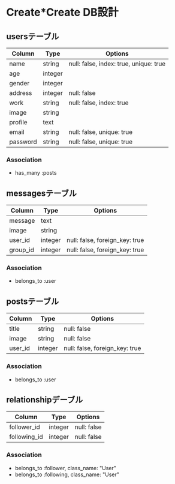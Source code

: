 # Create*Create DB設計

## usersテーブル
|Column|Type|Options|
|------|----|-------|
|name|string|null: false, index: true, unique: true|
|age|integer||
|gender|integer||
|address|integer|null: false|
|work|string|null: false, index: true|
|image|string||
|profile|text||
|email|string|null: false, unique: true|
|password|string|null: false, unique: true|
### Association
- has_many :posts
<!-- - has_many :messages
- has_many :users_groups
- has_many :groups,  through:  :users_groups -->

<!-- ## groupsテーブル
|Column|Type|Options|
|------|----|-------|
|name|string|null: false, unique: true|
### Association
- has_many :messages
- has_many :users_groups
- has_many :users,  through:  :users_groups -->

<!-- ## groups_usersテーブル
|Column|Type|Options|
|------|----|-------|
|user_id|integer|null: false, foreign_key: true|
|group_id|integer|null: false, foreign_key: true|
### Association
- belongs_to :user
- belongs_to :group -->

## messagesテーブル
|Column|Type|Options|
|------|----|-------|
|message|text||
|image|string||
|user_id|integer|null: false, foreign_key: true|
|group_id|integer|null: false, foreign_key: true|
### Association
- belongs_to :user
<!-- - belongs_to :group -->


## postsテーブル
|Column|Type|Options|
|------|----|-------|
|title|string|null: false|
|image|string|null: false|
|user_id|integer|null: false, foreign_key: true|
### Association
- belongs_to :user

## relationshipデーブル
|Column|Type|Options|
|------|----|-------|
|follower_id|integer|null: false|
|following_id|integer|null: false|
### Association
- belongs_to :follower, class_name: "User"
- belongs_to :following, class_name: "User"
